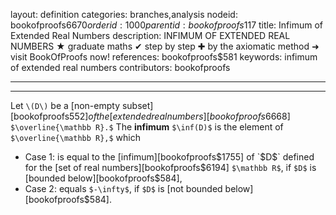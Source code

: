 layout: definition
categories: branches,analysis
nodeid: bookofproofs$6670
orderid: 1000
parentid: bookofproofs$117
title: Infimum of Extended Real Numbers
description: INFIMUM OF EXTENDED REAL NUMBERS ★ graduate maths ✔ step by step ✚ by the axiomatic method ➜ visit BookOfProofs now!
references: bookofproofs$581
keywords: infimum of extended real numbers
contributors: bookofproofs

---


---

Let `\(D\)` be a [non-empty subset][bookofproofs$552] of the [extended real numbers][bookofproofs$6668] `$\overline{\mathbb R}.$` The **infimum** `$\inf(D)$` is the element of `$\overline{\mathbb R},$` which 

* Case 1: is equal to the [infimum][bookofproofs$1755] of `$D$` defined for the [set of real numbers][bookofproofs$6194] `$\mathbb R$`, if `$D$` is [bounded below][bookofproofs$584],
* Case 2: equals `$-\infty$`, if  `$D$` is [not bounded below][bookofproofs$584].
